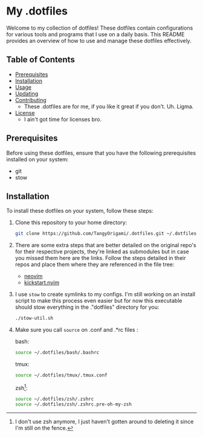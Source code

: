 # My .dotfiles

Welcome to my collection of dotfiles! These dotfiles contain configurations for various tools and programs that I use on a daily basis. This README provides an overview of how to use and manage these dotfiles effectively.

## Table of Contents

- [Prerequisites](#prerequisites)
- [Installation](#installation)
- [Usage](#usage)
- [Updating](#updating)
- [Contributing](#contributing)
   - These .dotfiles are for me, if you like it great if you don't. Uh. Ligma.
- [License](#license)
   - I ain't got time for licenses bro.

## Prerequisites

Before using these dotfiles, ensure that you have the following prerequisites installed on your system:

- git
- stow

## Installation

To install these dotfiles on your system, follow these steps:

1. Clone this repository to your home directory:

   ```bash
   git clone https://github.com/TangyOrigami/.dotfiles.git ~/.dotfiles
   ```
2. There are some extra steps that are better detailed on the original repo's for their respective projects, they're linked as submodules but in case you missed them here are the links. Follow the steps detailed in their repos and place them where they are referenced in the file tree:
   - [neovim](https://github.com/neovim/neovim)
   - [kickstart.nvim](https://github.com/nvim-lua/kickstart.nvim)

3. I use ```stow``` to create symlinks to my configs. I'm still working on an install script to make this process even easier but for now this executable should stow everything in the ."dotfiles" directory for you:

   ```bash
   ./stow-util.sh
   ```

4. Make sure you call ```source``` on .conf and .*rc files :

   bash:
   ```bash
   source ~/.dotfiles/bash/.bashrc
   ```
   tmux:
   ```bash
   source ~/.dotfiles/tmux/.tmux.conf
   ```
   zsh[^1]:
   ```bash
   source ~/.dotfiles/zsh/.zshrc
   source ~/.dotfiles/zsh/.zshrc.pre-oh-my-zsh
   ```

   [^1]: I don't use zsh anymore, I just haven't gotten around to deleting it since I'm still on the fence.
